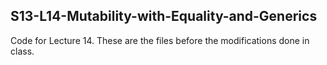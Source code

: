 S13-L14-Mutability-with-Equality-and-Generics
--------------------------------------------

Code for Lecture 14.  These are the files before the modifications done in class.
